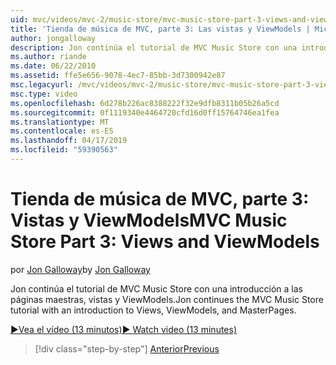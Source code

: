 ```yaml
---
uid: mvc/videos/mvc-2/music-store/mvc-music-store-part-3-views-and-viewmodels
title: 'Tienda de música de MVC, parte 3: Las vistas y ViewModels | Microsoft Docs'
author: jongalloway
description: Jon continúa el tutorial de MVC Music Store con una introducción a las páginas maestras, vistas y ViewModels.
ms.author: riande
ms.date: 06/22/2010
ms.assetid: ffe5e656-9078-4ec7-85bb-3d7300942e87
msc.legacyurl: /mvc/videos/mvc-2/music-store/mvc-music-store-part-3-views-and-viewmodels
msc.type: video
ms.openlocfilehash: 6d278b226ac8388222f32e9dfb8311b05b26a5cd
ms.sourcegitcommit: 0f1119340e4464720cfd16d0ff15764746ea1fea
ms.translationtype: MT
ms.contentlocale: es-ES
ms.lasthandoff: 04/17/2019
ms.locfileid: "59390563"
---
```

# <a name="mvc-music-store-part-3-views-and-viewmodels"></a><span data-ttu-id="e97a5-103">Tienda de música de MVC, parte 3: Vistas y ViewModels</span><span class="sxs-lookup"><span data-stu-id="e97a5-103">MVC Music Store Part 3: Views and ViewModels</span></span>

<span data-ttu-id="e97a5-104">por [Jon Galloway](https://github.com/jongalloway)</span><span class="sxs-lookup"><span data-stu-id="e97a5-104">by [Jon Galloway](https://github.com/jongalloway)</span></span>

<span data-ttu-id="e97a5-105">Jon continúa el tutorial de MVC Music Store con una introducción a las páginas maestras, vistas y ViewModels.</span><span class="sxs-lookup"><span data-stu-id="e97a5-105">Jon continues the MVC Music Store tutorial with an introduction to Views, ViewModels, and MasterPages.</span></span>

[<span data-ttu-id="e97a5-106">&#9654;Vea el vídeo (13 minutos)</span><span class="sxs-lookup"><span data-stu-id="e97a5-106">&#9654; Watch video (13 minutes)</span></span>](https://channel9.msdn.com/Blogs/ASP-NET-Site-Videos/mvc-music-store-part-3-views-and-viewmodels)

> [!div class="step-by-step"]
> [<span data-ttu-id="e97a5-107">Anterior</span><span class="sxs-lookup"><span data-stu-id="e97a5-107">Previous</span></span>](mvc-music-store-part-2-controllers.md)
